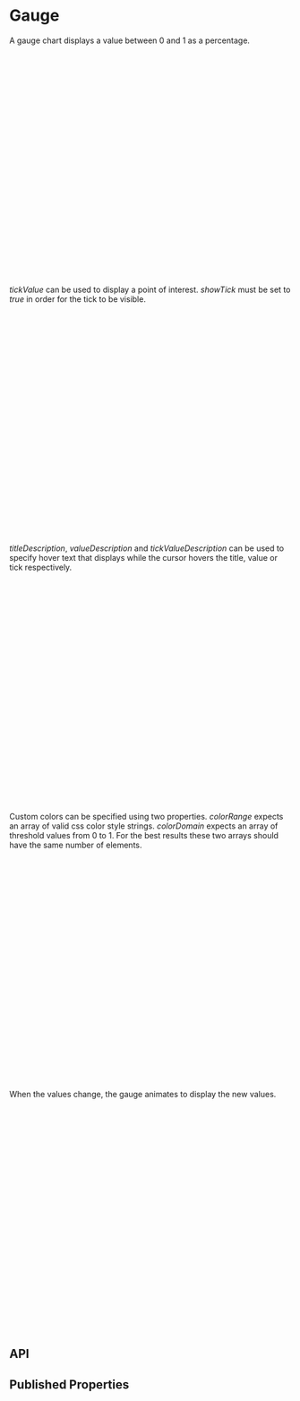 # Gauge

<!--meta

-->

A gauge chart displays a value between 0 and 1 as a percentage.


<ClientOnly>
  <hpcc-vitepress style="width:100%;height:600px">
  <div id="placeholder" style="height:400px">
  </div>
  <script type="module">
    import { Gauge } from "@hpcc-js/chart";

    var gauge = new Gauge()
        .target("placeholder")
        .title("Example")
        .value(.38)
        .render()
        ;
  </script>
  </hpcc-vitepress>
</ClientOnly>


_tickValue_ can be used to display a point of interest. _showTick_ must be set to _true_ in order for the tick to be visible.


<ClientOnly>
  <hpcc-vitepress style="width:100%;height:600px">
  <div id="placeholder" style="height:400px">
  </div>
  <script type="module">
    import { Gauge } from "@hpcc-js/chart";

    var gauge = new Gauge()
        .target("placeholder")
        .title("Gauge w/ Tick")
        .value(.38)
        .showTick(true)
        .tickValue(.62)
        .render()
        ;
  </script>
  </hpcc-vitepress>
</ClientOnly>


_titleDescription_, _valueDescription_ and _tickValueDescription_ can be used to specify hover text that displays while the cursor hovers the title, value or tick respectively.

<ClientOnly>
  <hpcc-vitepress style="width:100%;height:600px">
  <div id="placeholder" style="height:400px">
  </div>
  <script type="module">
    import { Gauge } from "@hpcc-js/chart";

    var gauge = new Gauge()
        .target("placeholder")
        .title("Tick & Descriptions")
        .titleDescription("My Title Description")
        .value(.38)
        .valueDescription("My Value Description")
        .showTick(true)
        .tickValue(.62)
        .tickValueDescription("My Tick Description")
        .render()
        ;
  </script>
  </hpcc-vitepress>
</ClientOnly>


Custom colors can be specified using two properties. _colorRange_ expects an array of valid css color style strings. _colorDomain_ expects an array of threshold values from 0 to 1. For the best results these two arrays should have the same number of elements.


<ClientOnly>
  <hpcc-vitepress style="width:100%;height:600px">
  <div id="placeholder" style="height:400px">
  </div>
  <script type="module">
    import { Gauge } from "@hpcc-js/chart";

    var gauge = new Gauge()
        .target("placeholder")
        .title("Custom Color Gauge")
        .value(0)
        .tickValue(0.5)
        .showTick(true)
        .colorDomain([0,0.25,0.5,0.75,1])
        .colorRange(["#0000FF","dodgerblue","goldenrod","orange","rgb(255,0,0)"])
        .emptyColor("#FFFFFF")
        .tickColor("red")
        .render()
        ;

    setInterval(function () {
        const v = gauge.value() + 0.25;
        gauge
            .value(v <= 1 ? v : 0)
            .lazyRender()
            ;
    }, 1000);
  </script>
  </hpcc-vitepress>
</ClientOnly>


When the values change, the gauge animates to display the new values.


<ClientOnly>
  <hpcc-vitepress style="width:100%;height:600px">
  <div id="placeholder" style="height:400px">
  </div>
  <script type="module">
    import { Gauge } from "@hpcc-js/chart";

    var gauge = new Gauge()
        .target("placeholder")
        .title("My Gauge")
        .titleDescription("@hpcc-js/chart")
        .value(.66)
        .valueDescription("Main")
        .showTick(true)
        .tickValue(.33)
        .tickValueDescription("Average")
        .render()
        ;

    setInterval(function () {
        gauge
            .value(Math.random())
            .tickValue(Math.random())
            .lazyRender()
            ;
    }, 3000);
  </script>
  </hpcc-vitepress>
</ClientOnly>

## API

## Published Properties
```@hpcc-js/chart:Gauge
```
